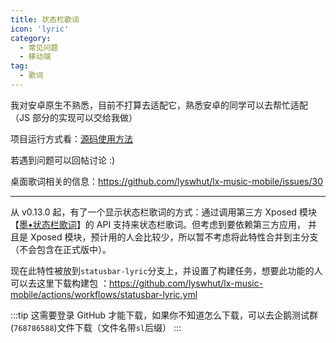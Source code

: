 ```yaml
---
title: 状态栏歌词
icon: 'lyric'
category:
  - 常见问题
  - 移动端
tag:
  - 歌词
---
```


我对安卓原生不熟悉，目前不打算去适配它，熟悉安卓的同学可以去帮忙适配（JS 部分的实现可以交给我做）

项目运行方式看：[源码使用方法](/mobile/use-source-code)

若遇到问题可以回帖讨论 :)

桌面歌词相关的信息：<https://github.com/lyswhut/lx-music-mobile/issues/30>

---

从 v0.13.0 起，有了一个显示状态栏歌词的方式：通过调用第三方 Xposed 模块
【[墨•状态栏歌词](https://github.com/Block-Network/StatusBarLyric)】的 API 支持来状态栏歌词。但考虑到要依赖第三方应用，
并且是 Xposed 模块，预计用的人会比较少，所以暂不考虑将此特性合并到主分支（不会包含在正式版中）。

现在此特性被放到`statusbar-lyric`分支上，并设置了构建任务，想要此功能的人可以去这里下载构建包
：<https://github.com/lyswhut/lx-music-mobile/actions/workflows/statusbar-lyric.yml>

:::tip 这需要登录 GitHub 才能下载，如果你不知道怎么下载，可以去企鹅测试群(`768786588`)文件下载（文件名带`sl`后缀） :::
